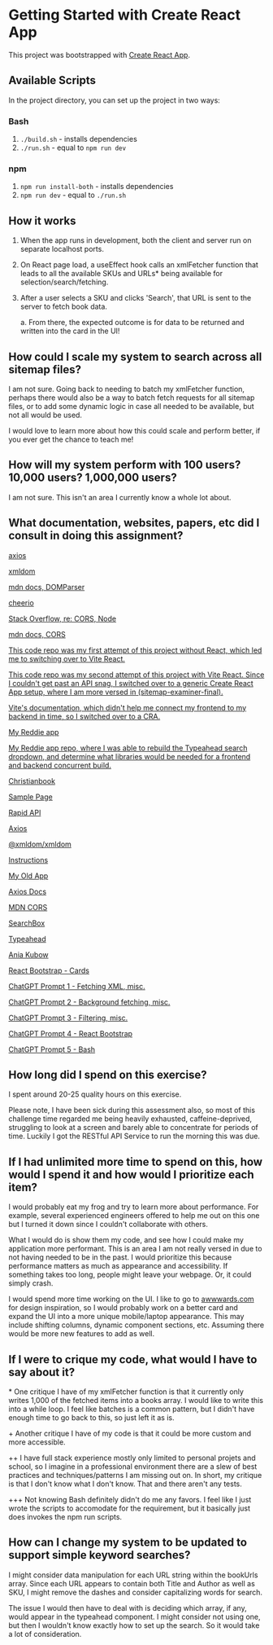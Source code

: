 # Getting Started with Create React App

This project was bootstrapped with [Create React App](https://github.com/facebook/create-react-app).

## Available Scripts

In the project directory, you can set up the project in two ways:

### Bash

1. `./build.sh` - installs dependencies
2. `./run.sh` - equal to `npm run dev`

### npm

1. `npm run install-both` - installs dependencies
2. `npm run dev` - equal to `./run.sh`

## How it works

1. When the app runs in development, both the client and server run on separate localhost ports.

2. On React page load, a useEffect hook calls an xmlFetcher function that leads to all the available SKUs and URLs\* being available for selection/search/fetching.

3. After a user selects a SKU and clicks 'Search', that URL is sent to the server to fetch book data.

   a. From there, the expected outcome is for data to be returned and written into the card in the UI!

## How could I scale my system to search across all sitemap files?

I am not sure. Going back to needing to batch my xmlFetcher function, perhaps there would also be a way to batch fetch requests for all sitemap files, or to add some dynamic logic in case all needed to be available, but not all would be used.

I would love to learn more about how this could scale and perform better, if you ever get the chance to teach me!

## How will my system perform with 100 users? 10,000 users? 1,000,000 users?

I am not sure. This isn't an area I currently know a whole lot about.

## What documentation, websites, papers, etc did I consult in doing this assignment?

[axios](https://www.npmjs.com/package//axios)

[xmldom](https://www.npmjs.com/package/@xmldom/xmldom)

[mdn docs, DOMParser](https://developer.mozilla.org/en-US/docs/Web/API/DOMParser)

[cheerio](https://www.npmjs.com/package/cheerio)

[Stack Overflow, re: CORS, Node](https://stackoverflow.com/questions/57009371/access-to-xmlhttprequest-at-from-origin-localhost3000-has-been-blocked)

[mdn docs, CORS](https://developer.mozilla.org/en-US/docs/Web/HTTP/CORS)

[This code repo was my first attempt of this project without React, which led me to switching over to Vite React.](https://github.com/Pythonidaer/sitemap-examiner)

[This code repo was my second attempt of this project with Vite React. Since I couldn't get past an API snag, I switched over to a generic Create React App setup, where I am more versed in (sitemap-examiner-final).](https://github.com/Pythonidaer/sitemap-examiner-react)

[Vite's documentation, which didn't help me connect my frontend to my backend in time, so I switched over to a CRA.](https://vitejs.dev/config/server-options.html#server-proxy)

[My Reddie app](https://reddie.herokuapp.com/)

[My Reddie app repo, where I was able to rebuild the Typeahead search dropdown, and determine what libraries would be needed for a frontend and backend concurrent build.](https://github.com/Pythonidaer/reddie/tree/main)

[Christianbook](https://www.christianbook.com/?navcat=toplogo)

[Sample Page](https://www.christianbook.com/101-dalmatians-ebook-dodie-smith/9781101153642/pd/47060EB?product_redirect=1&Ntt=47060EB&item_code=&ps_exit=RETURN|legacy&Ntk=keywords&event=ESRCG)

[Rapid API](https://rapidapi.com/guides/axios-different-data-formats)

[Axios](https://www.npmjs.com/package//axios)

[@xmldom/xmldom](https://www.npmjs.com/package/@xmldom/xmldom)

[Instructions](https://docs.google.com/document/d/1pFDrmq8h50E4Xe0cY8T6AZvJge9jO9B3foKqkdDmcq8/edit)

[My Old App](https://github.com/Pythonidaer/reddie/blob/main/frontend/src/components/Header.js)

[Axios Docs](https://axios-http.com/docs/instance)

[MDN CORS](https://developer.mozilla.org/en-US/docs/Web/HTTP/CORS)

[SearchBox](https://github.com/Pythonidaer/reddie/blob/main/frontend/src/components/SearchBox.js)

[Typeahead](http://ericgio.github.io/react-bootstrap-typeahead/)

[Ania Kubow](https://www.youtube.com/watch?v=1wXYg8Eslnc)

[React Bootstrap - Cards](https://react-bootstrap.netlify.app/docs/components/cards/)

[ChatGPT Prompt 1 - Fetching XML, misc.](https://chat.openai.com/share/464bdfc6-6550-4a3d-acac-31f94a1e906b)

[ChatGPT Prompt 2 - Background fetching, misc.](https://chat.openai.com/share/192339fd-109d-4118-bd0e-b0a512092394)

[ChatGPT Prompt 3 - Filtering, misc.](https://chat.openai.com/share/3b86bac6-b615-4bf5-8ac9-6c361028683f)

[ChatGPT Prompt 4 - React Bootstrap](https://chat.openai.com/share/81313b8f-77d7-449b-9090-d4d311db6727)

[ChatGPT Prompt 5 - Bash](https://chat.openai.com/share/f531b640-bc49-4395-9376-9deff747db32)

## How long did I spend on this exercise?

I spent around 20-25 quality hours on this exercise.

Please note, I have been sick during this assessment also, so most of this challenge time regarded me being heavily exhausted, caffeine-deprived, struggling to look at a screen and barely able to concentrate for periods of time. Luckily I got the RESTful API Service to run the morning this was due.

## If I had unlimited more time to spend on this, how would I spend it and how would I prioritize each item?

I would probably eat my frog and try to learn more about performance. For example, several experienced engineers offered to help me out on this one but I turned it down since I couldn't collaborate with others.

What I would do is show them my code, and see how I could make my application more performant. This is an area I am not really versed in due to not having needed to be in the past. I would prioritize this because performance matters as much as appearance and accessibility. If something takes too long, people might leave your webpage. Or, it could simply crash.

I would spend more time working on the UI. I like to go to [awwwards.com](http://www.awwwards.com) for design inspiration, so I would probably work on a better card and expand the UI into a more unique mobile/laptop appearance. This may include shifting columns, dynamic component sections, etc. Assuming there would be more new features to add as well.

## If I were to crique my code, what would I have to say about it?

\* One critique I have of my xmlFetcher function is that it currently only writes 1,000 of the fetched items into a books array. I would like to write this into a while loop. I feel like batches is a common pattern, but I didn't have enough time to go back to this, so just left it as is.

\+ Another critique I have of my code is that it could be more custom and more accessible.

\++ I have full stack experience mostly only limited to personal projets and school, so I imagine in a professional environment there are a slew of best practices and techniques/patterns I am missing out on. In short, my critique is that I don't know what I don't know. That and there aren't any tests.

\+++ Not knowing Bash definitely didn't do me any favors. I feel like I just wrote the scripts to accomodate for the requirement, but it basically just does invokes the npm run scripts.

## How can I change my system to be updated to support simple keyword searches?

I might consider data manipulation for each URL string within the bookUrls array. Since each URL appears to contain both Title and Author as well as SKU, I might remove the dashes and consider capitalizing words for search.

The issue I would then have to deal with is deciding which array, if any, would appear in the typeahead component. I might consider not using one, but then I wouldn't know exactly how to set up the search. So it would take a lot of consideration.
